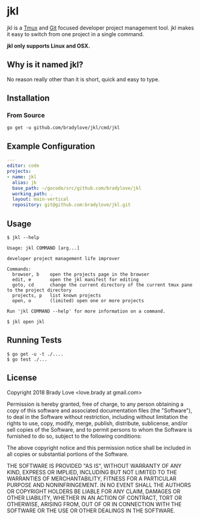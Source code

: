 jkl
====================================

jkl is a [Tmux][tmux] and [Git][git] focused developer project management tool.
jkl makes it easy to switch from one project in a single command.

**jkl only supports Linux and OSX.**

## Why is it named jkl?

No reason really other than it is short, quick and easy to type.

## Installation

### From Source

```
go get -u github.com/bradylove/jkl/cmd/jkl
```

## Example Configuration

``` yaml
---
editor: code
projects:
- name: jkl
  alias: jk
  base_path: ~/gocode/src/github.com/bradylove/jkl
  working_path: .
  layout: main-vertical
  repository: git@github.com:bradylove/jkl.git
```

## Usage

```
$ jkl --help

Usage: jkl COMMAND [arg...]

developer project management life improver

Commands:
  browser, b    open the projects page in the browser
  edit, e       open the jkl manifest for editing
  goto, cd      change the current directory of the current tmux pane to the project directory
  projects, p   list known projects
  open, o       (limited) open one or more projects

Run 'jkl COMMAND --help' for more information on a command.
```

```
$ jkl open jkl
```

## Running Tests

```
$ go get -u -t ./....
$ go test ./...
```

## License

Copyright 2018 Brady Love <love.brady at gmail.com>

Permission is hereby granted, free of charge, to any person obtaining a copy of
this software and associated documentation files (the "Software"), to deal in
the Software without restriction, including without limitation the rights to
use, copy, modify, merge, publish, distribute, sublicense, and/or sell copies of
the Software, and to permit persons to whom the Software is furnished to do so,
subject to the following conditions:

The above copyright notice and this permission notice shall be included in all
copies or substantial portions of the Software.

THE SOFTWARE IS PROVIDED "AS IS", WITHOUT WARRANTY OF ANY KIND, EXPRESS OR
IMPLIED, INCLUDING BUT NOT LIMITED TO THE WARRANTIES OF MERCHANTABILITY, FITNESS
FOR A PARTICULAR PURPOSE AND NONINFRINGEMENT. IN NO EVENT SHALL THE AUTHORS OR
COPYRIGHT HOLDERS BE LIABLE FOR ANY CLAIM, DAMAGES OR OTHER LIABILITY, WHETHER
IN AN ACTION OF CONTRACT, TORT OR OTHERWISE, ARISING FROM, OUT OF OR IN
CONNECTION WITH THE SOFTWARE OR THE USE OR OTHER DEALINGS IN THE SOFTWARE.

[git]:  https://git-scm.com/
[tmux]: https://github.com/tmux/tmux
